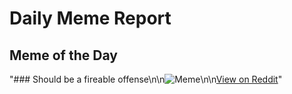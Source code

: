 # Daily Meme Report

## Meme of the Day
"### Should be a fireable offense\n\n![Meme](https://i.redd.it/dukw03emjnff1.gif)\n\n[View on Reddit](https://redd.it/1mbmyd0)"
